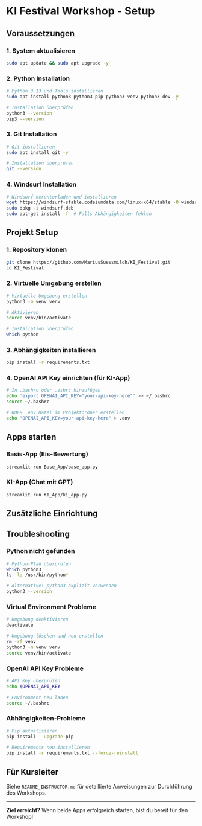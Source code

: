 # KI Festival Workshop - Setup
## Voraussetzungen

### 1. System aktualisieren
```bash
sudo apt update && sudo apt upgrade -y
```

### 2. Python Installation
```bash
# Python 3.13 und Tools installieren
sudo apt install python3 python3-pip python3-venv python3-dev -y

# Installation überprüfen
python3 --version
pip3 --version
```

### 3. Git Installation
```bash
# Git installieren
sudo apt install git -y

# Installation überprüfen
git --version
```

### 4. Windsurf Installation
```bash
# Windsurf herunterladen und installieren
wget https://windsurf-stable.codeiumdata.com/linux-x64/stable -O windsurf.deb
sudo dpkg -i windsurf.deb
sudo apt-get install -f  # Falls Abhängigkeiten fehlen
```

## Projekt Setup

### 1. Repository klonen

```bash
git clone https://github.com/MariusSuessmilch/KI_Festival.git
cd KI_Festival
```

### 2. Virtuelle Umgebung erstellen

```bash
# Virtuelle Umgebung erstellen
python3 -m venv venv

# Aktivieren
source venv/bin/activate

# Installation überprüfen
which python
```

### 3. Abhängigkeiten installieren

```bash
pip install -r requirements.txt
```

### 4. OpenAI API Key einrichten (für KI-App)

```bash
# In .bashrc oder .zshrc hinzufügen
echo 'export OPENAI_API_KEY="your-api-key-here"' >> ~/.bashrc
source ~/.bashrc

# ODER .env Datei im Projektordner erstellen
echo "OPENAI_API_KEY=your-api-key-here" > .env
```

## Apps starten

### Basis-App (Eis-Bewertung)
```bash
streamlit run Base_App/base_app.py
```

### KI-App (Chat mit GPT)
```bash
streamlit run KI_App/ki_app.py
```

## Zusätzliche Einrichtung

## Troubleshooting

### Python nicht gefunden
```bash
# Python-Pfad überprüfen
which python3
ls -la /usr/bin/python*

# Alternative: python3 explizit verwenden
python3 --version
```

### Virtual Environment Probleme
```bash
# Umgebung deaktivieren
deactivate

# Umgebung löschen und neu erstellen
rm -rf venv
python3 -m venv venv
source venv/bin/activate
```

### OpenAI API Key Probleme
```bash
# API Key überprüfen
echo $OPENAI_API_KEY

# Environment neu laden
source ~/.bashrc
```

### Abhängigkeiten-Probleme
```bash
# Pip aktualisieren
pip install --upgrade pip

# Requirements neu installieren
pip install -r requirements.txt --force-reinstall
```

## Für Kursleiter

Siehe `README_INSTRUCTOR.md` für detaillierte Anweisungen zur Durchführung des Workshops.

---

**Ziel erreicht?** Wenn beide Apps erfolgreich starten, bist du bereit für den Workshop!